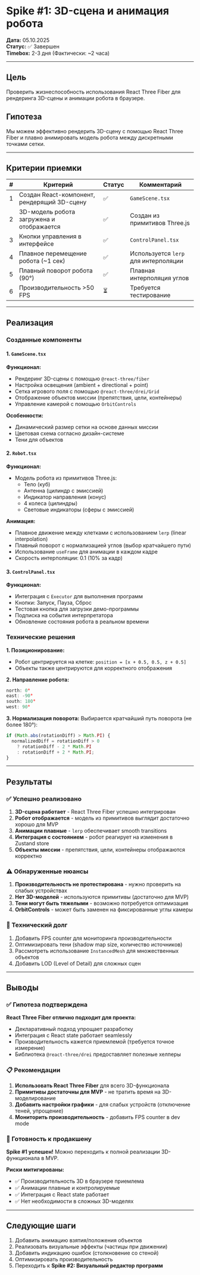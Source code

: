 # Spike #1: 3D-сцена и анимация робота

**Дата:** 05.10.2025  
**Статус:** ✅ Завершен  
**Timebox:** 2-3 дня (Фактически: ~2 часа)

---

## Цель

Проверить жизнеспособность использования React Three Fiber для рендеринга 3D-сцены и анимации робота в браузере.

## Гипотеза

Мы можем эффективно рендерить 3D-сцену с помощью React Three Fiber и плавно анимировать модель робота между дискретными точками сетки.

---

## Критерии приемки

| # | Критерий | Статус | Комментарий |
|---|----------|--------|-------------|
| 1 | Создан React-компонент, рендерящий 3D-сцену | ✅ | `GameScene.tsx` |
| 2 | 3D-модель робота загружена и отображается | ✅ | Создан из примитивов Three.js |
| 3 | Кнопки управления в интерфейсе | ✅ | `ControlPanel.tsx` |
| 4 | Плавное перемещение робота (~1 сек) | ✅ | Используется `lerp` для интерполяции |
| 5 | Плавный поворот робота (90°) | ✅ | Плавная интерполяция углов |
| 6 | Производительность >50 FPS | ⏳ | Требуется тестирование |

---

## Реализация

### Созданные компоненты

#### 1. `GameScene.tsx`
**Функционал:**
- Рендеринг 3D-сцены с помощью `@react-three/fiber`
- Настройка освещения (ambient + directional + point)
- Сетка игрового поля с помощью `@react-three/drei/Grid`
- Отображение объектов миссии (препятствия, цели, контейнеры)
- Управление камерой с помощью `OrbitControls`

**Особенности:**
- Динамический размер сетки на основе данных миссии
- Цветовая схема согласно дизайн-системе
- Тени для объектов

#### 2. `Robot.tsx`
**Функционал:**
- Модель робота из примитивов Three.js:
  - Тело (куб)
  - Антенна (цилиндр с эмиссией)
  - Индикатор направления (конус)
  - 4 колеса (цилиндры)
  - Световые индикаторы (сферы с эмиссией)

**Анимация:**
- Плавное движение между клетками с использованием `lerp` (linear interpolation)
- Плавный поворот с нормализацией углов (выбор кратчайшего пути)
- Использование `useFrame` для анимации в каждом кадре
- Скорость интерполяции: 0.1 (10% за кадр)

#### 3. `ControlPanel.tsx`
**Функционал:**
- Интеграция с `Executor` для выполнения программ
- Кнопки: Запуск, Пауза, Сброс
- Тестовая кнопка для загрузки демо-программы
- Подписка на события интерпретатора
- Обновление состояния робота в реальном времени

### Технические решения

**1. Позиционирование:**
- Робот центрируется на клетке: `position = [x + 0.5, 0.5, z + 0.5]`
- Объекты также центрируются для корректного отображения

**2. Направление робота:**
```typescript
north: 0°
east: -90°
south: 180°
west: 90°
```

**3. Нормализация поворота:**
Выбирается кратчайший путь поворота (не более 180°):
```typescript
if (Math.abs(rotationDiff) > Math.PI) {
  normalizedDiff = rotationDiff > 0 
    ? rotationDiff - 2 * Math.PI 
    : rotationDiff + 2 * Math.PI;
}
```

---

## Результаты

### ✅ Успешно реализовано

1. **3D-сцена работает** - React Three Fiber успешно интегрирован
2. **Робот отображается** - модель из примитивов выглядит достаточно хорошо для MVP
3. **Анимации плавные** - `lerp` обеспечивает smooth transitions
4. **Интеграция с состоянием** - робот реагирует на изменения в Zustand store
5. **Объекты миссии** - препятствия, цели, контейнеры отображаются корректно

### ⚠️ Обнаруженные нюансы

1. **Производительность не протестирована** - нужно проверить на слабых устройствах
2. **Нет 3D-моделей** - используются примитивы (достаточно для MVP)
3. **Тени могут быть тяжелыми** - возможно потребуется оптимизация
4. **OrbitControls** - может быть заменен на фиксированные углы камеры

### 🔧 Технический долг

1. Добавить FPS counter для мониторинга производительности
2. Оптимизировать тени (shadow map size, количество источников)
3. Рассмотреть использование `InstancedMesh` для множественных объектов
4. Добавить LOD (Level of Detail) для сложных сцен

---

## Выводы

### ✅ Гипотеза подтверждена

**React Three Fiber отлично подходит для проекта:**
- Декларативный подход упрощает разработку
- Интеграция с React state работает seamlessly
- Производительность кажется приемлемой (требуется точное измерение)
- Библиотека `@react-three/drei` предоставляет полезные хелперы

### 📋 Рекомендации

1. **Использовать React Three Fiber** для всего 3D-функционала
2. **Примитивы достаточны для MVP** - не тратить время на 3D-моделирование
3. **Добавить настройки графики** - для слабых устройств (отключение теней, упрощение)
4. **Мониторить производительность** - добавить FPS counter в dev mode

### 🚀 Готовность к продакшену

**Spike #1 успешен!** Можно переходить к полной реализации 3D-функционала в MVP.

**Риски митигированы:**
- ✅ Производительность 3D в браузере приемлема
- ✅ Анимации плавные и контролируемые
- ✅ Интеграция с React state работает
- ✅ Нет необходимости в сложных 3D-моделях

---

## Следующие шаги

1. Добавить анимацию взятия/положения объектов
2. Реализовать визуальные эффекты (частицы при движении)
3. Добавить индикацию ошибок (столкновение со стеной)
4. Оптимизировать производительность
5. Переходить к **Spike #2: Визуальный редактор программ**
